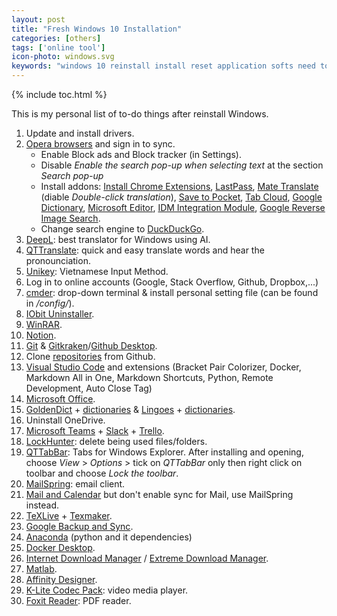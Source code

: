 ```yaml
---
layout: post
title: "Fresh Windows 10 Installation"
categories: [others]
tags: ['online tool']
icon-photo: windows.svg
keywords: "windows 10 reinstall install reset application softs need to do"
---
```


{% include toc.html %}

This is my personal list of to-do things after reinstall Windows.

1. Update and install drivers.
2. [Opera browsers](https://www.opera.com) and sign in to sync.
    - Enable Block ads and Block tracker (in Settings).
    - Disable _Enable the search pop-up when selecting text_ at the section _Search pop-up_
    - Install addons: [Install Chrome Extensions](https://addons.opera.com/en/extensions/details/install-chrome-extensions/), [LastPass](https://addons.opera.com/en/extensions/details/lastpass/), [Mate Translate](https://addons.opera.com/en/extensions/details/instant-translate-2/) (diable _Double-click translation_), [Save to Pocket](https://addons.opera.com/en/extensions/details/pocket-formerly-read-it-later/), [Tab Cloud](https://chrome.google.com/webstore/detail/tabcloud/npecfdijgoblfcgagoijgmgejmcpnhof/related), [Google Dictionary](https://chrome.google.com/webstore/detail/google-dictionary-by-goog/mgijmajocgfcbeboacabfgobmjgjcoja), [Microsoft Editor](https://chrome.google.com/webstore/detail/microsoft-editor/gpaiobkfhnonedkhhfjpmhdalgeoebfa), [IDM Integration Module](https://chrome.google.com/webstore/detail/idm-integration-module/ngpampappnmepgilojfohadhhmbhlaek), [Google Reverse Image Search](https://addons.opera.com/en/extensions/details/google-reverse-image-search-2/).
    - Change search engine to [DuckDuckGo](https://duckduckgo.com).
1. [DeepL](https://www.deepl.com/translator): best translator for Windows using AI.
2. [QTTranslate](https://quest-app.appspot.com): quick and easy translate words and hear the pronounciation.
3. [Unikey](https://www.unikey.org): Vietnamese Input Method.
4. Log in to online accounts (Google, Stack Overflow, Github, Dropbox,...)
5. [cmder](https://cmder.net): drop-down terminal & install personal setting file (can be found in _/config/_).
6. [IObit Uninstaller](https://www.iobit.com/en/advanceduninstaller.php).
7. [WinRAR](https://www.win-rar.com/start.html?&L=0).
8. [Notion](https://www.notion.so).
9.  [Git](https://git-scm.com) & [Gitkraken](https://www.gitkraken.com/git-client)/[Github Desktop](https://desktop.github.com).
10. Clone [repositories](https://github.com/dinhanhthi?tab=repositories) from Github.
11. [Visual Studio Code](https://code.visualstudio.com) and extensions (Bracket Pair Colorizer, Docker, Markdown All in One, Markdown Shortcuts, Python, Remote Development, Auto Close Tag)
12. [Microsoft Office](https://www.microsoft.com/en-us/download/office.aspx).
13. [GoldenDict](https://github.com/goldendict/goldendict/wiki/Early-Access-Builds-for-Windows) + [dictionaries](https://drive.google.com/open?id=1jna8_grA-wyhPrq8BiB7ypadvW3tTlIv) & [Lingoes](http://www.lingoes.net/) + [dictionaries](https://drive.google.com/open?id=1LlCtGewKiLMil-7aQFEy_tu4ir1eC_6l).
14. Uninstall OneDrive.
15. [Microsoft Teams](https://teams.microsoft.com/) + [Slack](https://slack.com/intl/en-fr/downloads/windows?eu_nc=1) + [Trello](https://trello.com).
16. [LockHunter](https://lockhunter.com): delete being used files/folders.
17. [QTTabBar](http://qttabbar.sourceforge.net): Tabs for Windows Explorer. After installing and opening, choose _View_ > _Options_ > tick on _QTTabBar_ only then right click on toolbar and choose _Lock the toolbar_.
18. [MailSpring](https://getmailspring.com): email client.
19. [Mail and Calendar](https://www.microsoft.com/en-us/p/mail-and-calendar/9wzdncrfhvqm?activetab=pivot:overviewtab) but don't enable sync for Mail, use MailSpring instead.
20. [TeXLive](https://www.ctan.org/tex-archive/systems/texlive/Images) + [Texmaker](https://www.xm1math.net/texmaker/).
21. [Google Backup and Sync](https://www.google.com/drive/download/backup-and-sync/).
22. [Anaconda](https://www.anaconda.com/products/individual) (python and it dependencies)
23. [Docker Desktop](https://hub.docker.com/editions/community/docker-ce-desktop-windows).
24. [Internet Download Manager](http://internetdownloadmanager.com) / [Extreme Download Manager](https://sourceforge.net/projects/xdman/).
25. [Matlab](https://www.mathworks.com/products/matlab.html).
26. [Affinity Designer](https://affinity.serif.com/en-us/designer/).
27. [K-Lite Codec Pack](https://www.codecguide.com/download_kl.htm): video media player.
28. [Foxit Reader](https://www.foxitsoftware.com/pdf-reader/): PDF reader.